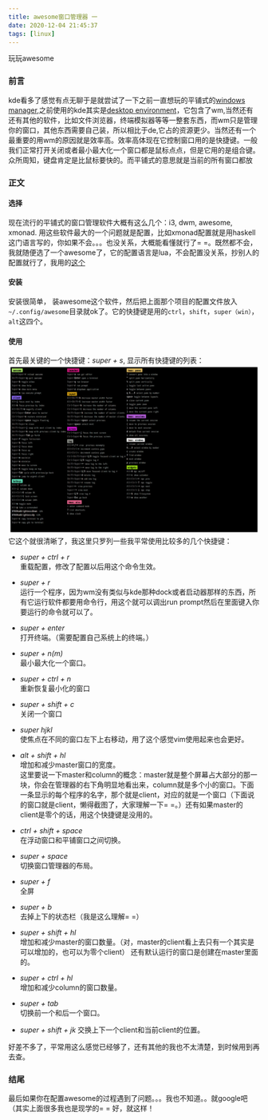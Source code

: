 ```yaml
---
title: awesome窗口管理器 一
date: 2020-12-04 21:45:37
tags: [linux]
---
```


玩玩awesome
<!--more-->

### 前言
kde看多了感觉有点无聊于是就尝试了一下之前一直想玩的平铺式的[windows manager](https://en.wikipedia.org/wiki/Window_manager),之前使用的kde其实是[desktop environment](https://en.wikipedia.org/wiki/Desktop_environment)，它包含了wm,当然还有还有其他的软件，比如文件浏览器，终端模拟器等等一整套东西，而wm只是管理你的窗口，其他东西需要自己装，所以相比于de,它占的资源更少。当然还有一个最重要的用wm的原因就是效率高。效率高体现在它控制窗口用的是快捷键。一般我们正常打开关闭或者最小最大化一个窗口都是鼠标点点，但是它用的是组合键。众所周知，键盘肯定是比鼠标要快的。而平铺式的意思就是当前的所有窗口都放

### 正文
#### 选择
现在流行的平铺式的窗口管理软件大概有这么几个：i3, dwm, awesome, xmonad. 用这些软件最大的一个问题就是配置，比如xmonad配置就是用haskell这门语言写的，你如果不会。。。也没关系，大概能看懂就行了= =。既然都不会，我就随便选了一个awesome了，它的配置语言是lua，不会配置没关系，抄别人的配置就行了，我用的[这个](https://github.com/lcpz/awesome-copycats)

#### 安装
安装很简单， 装awesome这个软件，然后把上面那个项目的配置文件放入`~/.config/awesome`目录就ok了。它的快捷键是用的`ctrl`，`shift`，`super（win）`，`alt`这四个。


#### 使用

首先最关键的一个快捷键：*super + s*, 显示所有快捷键的列表：
![快捷键列表](./awesome窗口管理器-一/shortcuts.png)
它这个就很清晰了，我这里只罗列一些我平常使用比较多的几个快捷键：
- *super + ctrl + r*  
重载配置，修改了配置以后用这个命令生效。

- *super + r*   
运行一个程序，因为wm没有类似与kde那种dock或者启动器那样的东西，所有它运行软件都要用命令行，用这个就可以调出run prompt然后在里面键入你要运行的命令就可以了。

- *super + enter*  
打开终端。（需要配置自己系统上的终端。）

- *super + n(m)*  
最小最大化一个窗口。

- *super + ctrl + n*  
重新恢复最小化的窗口

- *super + shift + c*  
关闭一个窗口

- *super hjkl*   
使焦点在不同的窗口左下上右移动，用了这个感觉vim使用起来也会更好。

- *alt + shift + hl*  
增加和减少master窗口的宽度。  
这里要说一下master和column的概念：master就是整个屏幕占大部分的那一块，你会在管理器的右下角明显地看出来，column就是多个小的窗口。下面一条显示的每个程序的名字，那个就是client，对应的就是一个窗口（下面说的窗口就是client，懒得截图了，大家理解一下= =。）还有如果master的client是零个的话，用这个快捷键是没用的。

- *ctrl + shift + space*  
在浮动窗口和平铺窗口之间切换。

- *super + space*  
切换窗口管理器的布局。

- *super + f*  
全屏

- *super + b*  
去掉上下的状态栏（我是这么理解= =）

- *super + shift + hl*  
增加和减少master的窗口数量。（对，master的client看上去只有一个其实是可以增加的，也可以为零个client）
还有默认运行的窗口是创建在master里面的。

- *super + ctrl + hl*  
增加和减少column的窗口数量。

- *super + tab*  
切换前一个和后一个窗口。

- *super + shift + jk*
交换上下一个client和当前client的位置。

好差不多了，平常用这么感觉已经够了，还有其他的我也不太清楚，到时候用到再去查。


### 结尾
最后如果你在配置awesome的过程遇到了问题。。。我也不知道。。就google吧（其实上面很多我也是现学的= =
好，就这样！



